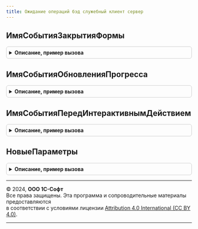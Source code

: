 ```yaml
---
title: Ожидание операций бэд служебный клиент сервер
---
```



## ИмяСобытияЗакрытияФормы
<details style="margin: 1em 0; padding: 0.5em; border: 1px solid #ccc; border-radius: 6px;">

<summary style="font-weight: bold; cursor: pointer;">Описание, пример вызова</summary>

```bsl

Функция ИмяСобытияЗакрытияФормы() Экспорт
```

Пример вызова
```bsl
Результат = ОжиданиеОперацийБЭДСлужебныйКлиентСервер.ИмяСобытияЗакрытияФормы() 
```
</details>

## ИмяСобытияОбновленияПрогресса
<details style="margin: 1em 0; padding: 0.5em; border: 1px solid #ccc; border-radius: 6px;">

<summary style="font-weight: bold; cursor: pointer;">Описание, пример вызова</summary>

```bsl

Функция ИмяСобытияОбновленияПрогресса() Экспорт
```

Пример вызова
```bsl
Результат = ОжиданиеОперацийБЭДСлужебныйКлиентСервер.ИмяСобытияОбновленияПрогресса() 
```
</details>

## ИмяСобытияПередИнтерактивнымДействием
<details style="margin: 1em 0; padding: 0.5em; border: 1px solid #ccc; border-radius: 6px;">

<summary style="font-weight: bold; cursor: pointer;">Описание, пример вызова</summary>

```bsl

Функция ИмяСобытияПередИнтерактивнымДействием() Экспорт
```

Пример вызова
```bsl
Результат = ОжиданиеОперацийБЭДСлужебныйКлиентСервер.ИмяСобытияПередИнтерактивнымДействием() 
```
</details>

## НовыеПараметры
<details style="margin: 1em 0; padding: 0.5em; border: 1px solid #ccc; border-radius: 6px;">

<summary style="font-weight: bold; cursor: pointer;">Описание, пример вызова</summary>

```bsl

// Конструктор параметров ожидания операции.
//
// Возвращаемое значение:
// 	Структура - Описание:
// * ПроцентПрогресса - Число - число процентов выполнения операции. Если не задано, индикатор прогресса выводиться не будет.
// * ТекстСообщения - Строка - текст сообщения, который будет выведен напротив "колеса" ожидания.
// * Заголовок - Строка - текст, который будет выведен в заголовке формы.
// * ОперацияЗавершена - Булево - признак того что форму ожидания нужно перевести в состояние завершенной операции.
Функция НовыеПараметры() Экспорт
```

Пример вызова
```bsl
Результат = ОжиданиеОперацийБЭДСлужебныйКлиентСервер.НовыеПараметры() 
```
</details>

---

© 2024, **ООО 1С-Софт**  
Все права защищены. Эта программа и сопроводительные материалы предоставляются  
в соответствии с условиями лицензии [Attribution 4.0 International (CC BY 4.0)](https://creativecommons.org/licenses/by/4.0/legalcode).

---
